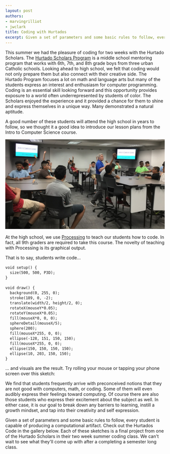 ```yaml
---
layout: post
authors: 
- marvingrilliot
- jwclark
title: Coding with Hurtados
excerpt: Given a set of parameters and some basic rules to follow, every student is capable of producing a computational artifact. Check out what the Hurtado Scholars can code. We can't wait to see what they'll come up with next year.
---
```

This summer we had the pleasure of coding for two weeks with the Hurtado Scholars. The [Hurtado Scholars Program](https://www.rockhursths.edu/pages/about-us/about-us---hurtado-scholars-program) is a middle school mentoring program that works with 6th, 7th, and 8th grade boys from three urban Catholic schools.  Looking ahead to high school, we felt that coding would not only prepare them but also connect with their creative side.  The Hurtado Program focuses a lot on math and language arts but many of the students express an interest and enthusiasm for computer programming.  Coding is an essential skill looking forward and this opportunity provides exposure to a world often underrepresented by students of color.  The Scholars enjoyed the experience and it provided a chance for them to shine and express themselves in a unique way.  Many demonstrated a natural aptitude.  

A good number of these students will attend the high school in years to follow, so we thought it a good idea to introduce our lesson plans from the Intro to Computer Science course.

<div class="flex-wrapper">
  <img src="/img/hurtados_code.jpg">
</div>

At the high school, we use [Processing](https://processing.org/) to teach our students how to code. In fact, all 9th graders are required to take this course. The novelty of teaching with Processing is its graphical output.

That is to say, students write code...

<pre><code>void setup() {
  size(500, 500, P3D);
}

void draw() {
  background(0, 255, 0);
  stroke(189, 0, -2);
  translate(width/2, height/2, 0);
  rotateX(mouseY*0.05);
  rotateY(mouseX*0.05);
  fill(mouseX*0, 0, 0);
  sphereDetail(mouseX/5);
  sphere(200);
  fill(mouseX*255, 0, 0);
  ellipse(-128, 151, 150, 150);
  fill(mouseX*255, 0, 0);
  ellipse(150, 150, 150, 150);
  ellipse(10, 203, 150, 150);
}</code></pre>

... and visuals are the result. Try rolling your mouse or tapping your phone screen over this sketch:

<style>
  #hurtado-allande-sketch {
    width: 50%;
  }
  .hurtado-gallery-thumb {
    width: 100%;
    max-width: 100%;
  }
</style>
<script src="https://cdnjs.cloudflare.com/ajax/libs/processing.js/1.6.6/processing.min.js"></script>
<canvas id="hurtado-allande-sketch" data-processing-sources="/assets/pde/allande/allande.pde"></canvas>

We find that students frequently arrive with preconceived notions that they are not good with computers, math, or coding. Some of them will even audibly express their feelings toward computing. Of course there are also those students who express their excitement about the subject as well. In either case, it is our goal to break down any barriers to learning, instill a growth mindset, and tap into their creativity and self expression.

Given a set of parameters and some basic rules to follow, every student is capable of producing a computational artifact. Check out the Hurtados Code in the gallery below. Each of these sketches is a final project from one of the Hurtado Scholars in their two week summer coding class. We can't wait to see what they'll come up with after a completing a semester long class.

<div class="flex-wrapper">
  <div class="x1">
    <canvas class="hurtado-gallery-thumb" data-processing-sources="/assets/pde/black_and_white/black_and_white.pde"></canvas>
  </div>
  <div class="x1">
    <canvas class="hurtado-gallery-thumb" data-processing-sources="/assets/pde/long_fish/long_fish.pde"></canvas>
  </div>
  <div class="x1">
    <canvas class="hurtado-gallery-thumb" data-processing-sources="/assets/pde/rocket_car/rocket_car.pde"></canvas>
  </div>
  <div class="x1">
    <canvas class="hurtado-gallery-thumb" data-processing-sources="/assets/pde/sponge_bob/sponge_bob.pde"></canvas>
  </div>
  <div class="x1">
    <canvas class="hurtado-gallery-thumb" data-processing-sources="/assets/pde/rodriguez/rodriguez.pde"></canvas>
  </div>
</div>

<div class="flex-wrapper">
  <div class="x1">
    <canvas class="hurtado-gallery-thumb" data-processing-sources="/assets/pde/carmona/carmona.pde"></canvas>
  </div>
  <div class="x1">
    <canvas class="hurtado-gallery-thumb" data-processing-sources="/assets/pde/angel/angel.pde"></canvas>
  </div>
  <div class="x1">
    <canvas class="hurtado-gallery-thumb" data-processing-sources="/assets/pde/vega/vega.pde"></canvas>
  </div>
  <div class="x1">
    <canvas class="hurtado-gallery-thumb" data-processing-sources="/assets/pde/dragon/dragon.pde"></canvas>
  </div>
  <div class="x1">
    <canvas class="hurtado-gallery-thumb" data-processing-sources="/assets/pde/nevels2/nevels2.pde"></canvas>
  </div>
</div>

<div class="flex-wrapper">
  <div class="x1">
    <canvas class="hurtado-gallery-thumb" data-processing-sources="/assets/pde/fernando/fernando.pde"></canvas>
  </div>
  <div class="x1">
    <canvas class="hurtado-gallery-thumb" data-processing-sources="/assets/pde/khoa/khoa.pde"></canvas>
  </div>
  <div class="x1">
    <canvas class="hurtado-gallery-thumb" data-processing-sources="/assets/pde/pendergraft/pendergraft.pde"></canvas>
  </div>
  <div class="x1">
    <canvas class="hurtado-gallery-thumb" data-processing-sources="/assets/pde/cabrera/cabrera.pde"></canvas>
  </div>
  <div class="x1">
    <canvas class="hurtado-gallery-thumb" data-processing-sources="/assets/pde/victor/victor.pde"></canvas>
  </div>
</div>

<div class="flex-wrapper">
  <div class="x1">
    <canvas class="hurtado-gallery-thumb" data-processing-sources="/assets/pde/gonzales/gonzales.pde"></canvas>
  </div>
  <div class="x1">
    <canvas class="hurtado-gallery-thumb" data-processing-sources="/assets/pde/guerra/guerra.pde"></canvas>
  </div>
  <div class="x1">
    <canvas class="hurtado-gallery-thumb" data-processing-sources="/assets/pde/murphy/murphy.pde"></canvas>
  </div>
  <div class="x1">
    <canvas class="hurtado-gallery-thumb" data-processing-sources="/assets/pde/gumball_machine/gumball_machine.pde"></canvas>
  </div>
  <div class="x1">
    <canvas class="hurtado-gallery-thumb" data-processing-sources="/assets/pde/devon/devon.pde"></canvas>
  </div>
</div>
